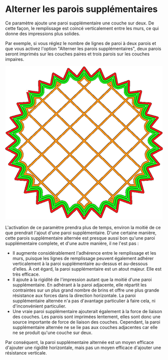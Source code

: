 Alterner les parois supplémentaires
====

Ce paramètre ajoute une paroi supplémentaire une couche sur deux. De cette façon, le remplissage est coincé verticalement entre les murs, ce qui donne des impressions plus solides.

Par exemple, si vous réglez le nombre de lignes de paroi à deux parois et que vous activez l'option "Alterner les parois supplémentaires", deux parois seront imprimés sur les couches paires et trois parois sur les couches impaires.

![Cette image montre les parois affectés lorsque vous modifiez ce paramètre.](../../../articles/images/alternate_extra_perimeter.gif)

L'activation de ce paramètre prendra plus de temps, environ la moitié de ce que prendrait l'ajout d'une paroi supplémentaire. D'une certaine manière, cette parois supplémentaire alternée est presque aussi bon qu'une paroi supplémentaire complete, et d'une autre manière, il ne l'est pas :
* Il augmente considérablement l'adhérence entre le remplissage et les murs, puisque les lignes de remplissage peuvent également adhérer verticalement à la paroi supplémentaire au-dessus et au-dessous d'elles. À cet égard, la paroi supplémentaire est un atout majeur. Elle est très efficace. 
* Il ajoute à la rigidité de l'impression autant que la moitié d'une paroi supplémentaire. En adhérant à la paroi adjacente, elle répartit les contraintes sur un plus grand nombre de brins et offre une plus grande résistance aux forces dans la direction horizontale. La paroi supplémentaire alternée n'a pas d'avantage particulier à faire cela, ni d'inconvénient particulier.
* Une vraie paroi supplémentaire ajouterait également à la force de liaison des couches. Les parois sont imprimées lentement, elles sont donc une source importante de force de liaison des couches. Cependant, la paroi supplémentaire alternée ne se lie pas aux couches adjacentes car elle ne se produit qu'une couche sur deux.

Par conséquent, la paroi supplémentaire alternée est un moyen efficace d'ajouter une rigidité horizontale, mais pas un moyen efficace d'ajouter une résistance verticale.